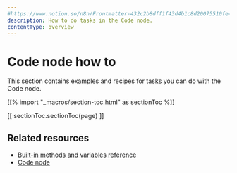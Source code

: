 ```yaml
---
#https://www.notion.so/n8n/Frontmatter-432c2b8dff1f43d4b1c8d20075510fe4
description: How to do tasks in the Code node.
contentType: overview
---
```


# Code node how to

This section contains examples and recipes for tasks you can do with the Code node.

[[% import "_macros/section-toc.html" as sectionToc %]]

[[ sectionToc.sectionToc(page) ]]

## Related resources

* [Built-in methods and variables reference](/code/builtin/index.md)
* [Code node](/integrations/builtin/core-nodes/n8n-nodes-base.code/index.md)
